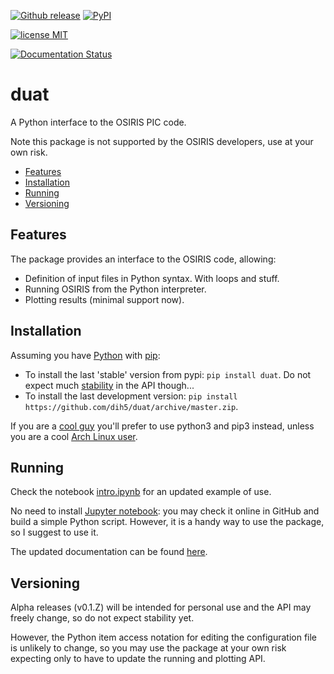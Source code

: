[![Github release](https://img.shields.io/github/release/dih5/duat.svg)](https://github.com/dih5/duat/releases/latest)
[![PyPI](https://img.shields.io/pypi/v/duat.svg)](https://pypi.python.org/pypi/duat)

[![license MIT](https://img.shields.io/badge/license-MIT-blue.svg)](https://raw.githubusercontent.com/Dih5/duat/master/LICENSE.txt)

[![Documentation Status](https://readthedocs.org/projects/duat/badge/?version=latest)](http://duat.readthedocs.io/en/latest/?badge=latest)


# duat
A Python interface to the OSIRIS PIC code.

Note this package is not supported by the OSIRIS developers, use at your own risk.


* [Features](#features)
* [Installation](#installation)
* [Running](#running)
* [Versioning](#versioning)


## Features
The package provides an interface to the OSIRIS code, allowing:
* Definition of input files in Python syntax. With loops and stuff.
* Running OSIRIS from the Python interpreter.
* Plotting results (minimal support now).


## Installation
Assuming you have [Python](https://www.python.org/) with [pip](https://pip.pypa.io/en/stable/installing/):
* To install the last 'stable' version from pypi: ```pip install duat```. Do not expect much [stability](#versioning) in the API though...
* To install the last development version: ```pip install https://github.com/dih5/duat/archive/master.zip```. 

If you are a [cool guy](https://wiki.python.org/moin/Python2orPython3) you'll prefer to use python3 and pip3 instead, unless you are a cool [Arch Linux user](https://www.archlinux.org/news/python-is-now-python-3/).
## Running
Check the notebook [intro.ipynb](https://raw.github.com/dih5/duat/master/demos/intro.ipynb) for an updated example of use.

No need to install [Jupyter notebook](http://jupyter.readthedocs.io/en/latest/install.html): you may check it online in GitHub and build a simple Python script.
However, it is a handy way to use the package, so I suggest to use it.

The updated documentation can be found [here](http://duat.readthedocs.io/en/latest/index.html#).


## Versioning
Alpha releases (v0.1.Z) will be intended for personal use and the API may freely change, so do not expect stability yet. 
 
However, the Python item access notation for editing the configuration file is unlikely to change, so you may use the package at your own risk expecting only to have to update the running and plotting API. 
